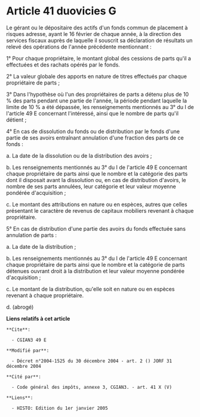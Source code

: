 # Article 41 duovicies G

Le gérant ou le dépositaire des actifs d'un fonds commun de placement à risques adresse, ayant le 16 février de chaque année,
à la direction des services fiscaux auprès de laquelle il souscrit sa déclaration de résultats un relevé des opérations de
l'année précédente mentionnant :

1° Pour chaque propriétaire, le montant global des cessions de parts qu'il a effectuées et des rachats opérés par le fonds.

2° La valeur globale des apports en nature de titres effectués par chaque propriétaire de parts ;

3° Dans l'hypothèse où l'un des propriétaires de parts a détenu plus de 10 % des parts pendant une partie de l'année, la
période pendant laquelle la limite de 10 % a été dépassée, les renseignements mentionnés au 3° du I de l'article 49 E
concernant l'intéressé, ainsi que le nombre de parts qu'il détient ;

4° En cas de dissolution du fonds ou de distribution par le fonds d'une partie de ses avoirs entraînant annulation d'une
fraction des parts de ce fonds :

a. La date de la dissolution ou de la distribution des avoirs ;

b. Les renseignements mentionnés au 3° du I de l'article 49 E concernant chaque propriétaire de parts ainsi que le nombre et
la catégorie des parts dont il disposait avant la dissolution ou, en cas de distribution d'avoirs, le nombre de ses parts
annulées, leur catégorie et leur valeur moyenne pondérée d'acquisition ;

c. Le montant des attributions en nature ou en espèces, autres que celles présentant le caractère de revenus de capitaux
mobiliers revenant à chaque propriétaire.

5° En cas de distribution d'une partie des avoirs du fonds effectuée sans annulation de parts :

a. La date de la distribution ;

b. Les renseignements mentionnés au 3° du I de l'article 49 E concernant chaque propriétaire de parts ainsi que le nombre et
la catégorie de parts détenues ouvrant droit à la distribution et leur valeur moyenne pondérée d'acquisition ;

c. Le montant de la distribution, qu'elle soit en nature ou en espèces revenant à chaque propriétaire.

d. (abrogé)

**Liens relatifs à cet article**

	**Cite**:

	  - CGIAN3 49 E

	**Modifié par**:

	  - Décret n°2004-1525 du 30 décembre 2004 - art. 2 () JORF 31 décembre 2004

	**Cité par**:

	  - Code général des impôts, annexe 3, CGIAN3. - art. 41 X (V)

	**Liens**:

	  - HISTO: Edition du 1er janvier 2005
